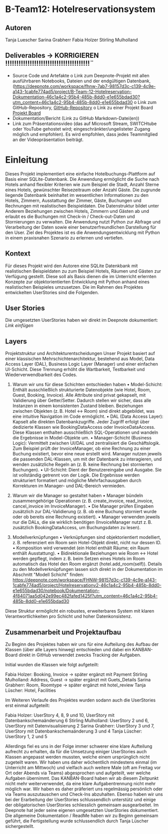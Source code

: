 # B-Team12: Hotelreservationsystem

## Autoren
Tanja Luescher
Sarina Grabherr
Fabia Holzer
Stirling Mulholland

## Deliverables -> KORRIGIEREN !!!!!!!!!!!!!!!!!!!!!!!!!!!!!!!!!!!!!!¨
- Source Code und Artefakte
o Link zum Deepnote-Projekt mit allen ausführbaren Notebooks, Dateien und der
endgültigen Datenbank,
  (https://deepnote.com/workspace/fhnw-7ab7-98157d3c-c139-4c9e-a143-1cabfe774ad5/project/B-Team-12-Hotelreservation-Dokumentation-46c1a4c2-95b4-485b-8dd0-e1e655bdad30?utm_content=46c1a4c2-95b4-485b-8dd0-e1e655bdad30
o Link zum GitHub-Repository,
[GitHub-Repository](https://github.com/satafasti/team12_hotelreservation)
o Link zu einer Projekt Board
[Projekt Board](https://www.notion.so/1a62a269cd5a805f8983f8caf82b576a?v=1a62a269cd5a80769d6d000c6d5a6a27 )
- Dokumentation/Bericht (Link zu GitHub Markdown-Datei(en))
- Link zum Präsentationsvideo (das auf Microsoft Stream, SWITCHtube oder YouTube
gehostet wird; eingeschränkter/ungelisteter Zugang möglich und empfohlen). Es wird
empfohlen, dass jedes Teammitglied an der Videopräsentation beiträgt.

#  Einleitung

Dieses Projekt implementiert eine einfache Hotelbuchungs-Plattform auf Basis einer SQLite-Datenbank. Die Anwendung ermöglicht die Suche nach Hotels anhand
flexibler Kriterien wie zum Beispiel die Stadt, Anzahl Sterne eines Hotels, gewünschter Reisezeitraum oder Anzahl Gäste. Die zugrunde liegende Datenbank
beinhaltet im wesentlichen Informationen zu den Hotels, Zimmern, Ausstattung der Zimmer, Gäste, Buchungen und Rechnungen mit realistischen Beispieldaten.
Die Datenstruktur bildet unter Anderem Beziehungen zwischen Hotels, Zimmern und Gästen ab und erlaubt es die Buchungen mit Check-in /  Check-out-Daten und Stornierungen
zu verwalten. Die Anwendung nutzt Python zur Abfrage und Verarbeitung der Daten sowie einer benutzerfreundlichen Darstellung für den User. Ziel des Projektes
ist es die Anwendungsentwicklung mit Python in einem praxisnahen Szenario zu erlernen und vertiefen.

## Kontext

Für dieses Projekt wird den Autoren eine SQLite Datenkbank mit realistischen Beispieldaten zu zum Beispiel Hotels, Räumen und Gästen zur Verfügung gestellt. 
Diese soll als Basis dienen die im Unterricht erlernten Konzepte zur objektorientierten Entwicklung mit Python anhand eines realistischen Beispieles umzusetzen. 
Die im Rahmen des Projektes entwickelten UserStories sind die Folgenden. 

## User Stories

Die umgesetzten UserStories haben wir direkt im Deepnote dokumentiert: *Link einfügen*

## Layers

Projektstruktur und Architekturentscheidungen
Unser Projekt basiert auf einer klassischen Mehrschichtenarchitektur, bestehend aus Model, Data Access Layer (DAL), Business Logic Layer (Manager) und einer einfachen UI-Schicht. Diese Trennung erhöht die Wartbarkeit, Testbarkeit und Wiederverwendbarkeit des Codes.

1. Warum wir uns für diese Schichten entschieden haben
	•	Model-Schicht: Enthält ausschließlich strukturierte Datenobjekte (wie Hotel, Room, Guest, Booking, Invoice). Alle Attribute sind privat gekapselt, mit Validierung über Getter/Setter. Dadurch stellen wir sicher, dass alle Instanzen in einem konsistenten Zustand bleiben. Beziehungen zwischen Objekten (z. B. Hotel ↔ Room) sind direkt abgebildet, was eine intuitive Navigation im Code ermöglicht.
	•	DAL (Data Access Layer): Kapselt alle direkten Datenbankzugriffe. Jeder Zugriff erfolgt über dedizierte Klassen wie BookingDataAccess oder InvoiceDataAccess. Diese Klassen enthalten ausschließlich SQL-Operationen und wandeln die Ergebnisse in Model-Objekte um.
	•	Manager-Schicht (Business Logic): Vermittelt zwischen UI/DAL und zentralisiert die Geschäftslogik. Zum Beispiel prüft der InvoiceManager, ob eine Rechnung zu einer Buchung existiert, bevor eine neue erstellt wird. Manager nutzen jeweils die passenden DAL-Klassen, um mit der Datenbank zu interagieren, und wenden zusätzliche Regeln an (z. B. keine Rechnung bei stornierten Buchungen).
	•	UI-Schicht: Dient der Benutzereingabe und Ausgabe. Sie ist vollständig getrennt von der Logik. Die Ergebnisse werden strukturiert formatiert und mögliche Mehrfachausgaben durch Korrekturen im Manager- und DAL-Bereich vermieden.

2. Warum wir die Manager so gestaltet haben
	•	Manager bündeln zusammengehörige Operationen (z. B. create_invoice, read_invoice, cancel_invoice im InvoiceManager).
	•	Die Manager prüfen Eingaben zusätzlich zur DAL-Validierung (z. B. ob eine Buchung storniert wurde oder ob bereits eine Rechnung existiert).
	•	Manager verwenden jeweils nur die DALs, die sie wirklich benötigen (InvoiceManager nutzt z. B. zusätzlich BookingDataAccess, um Buchungsdaten zu lesen).

3. Modellverknüpfungen
	•	Verknüpfungen sind objektorientiert modelliert, z. B. referenziert ein Room sein Hotel-Objekt direkt, nicht nur dessen ID.
	•	Komposition wird verwendet (ein Hotel enthält Räume; ein Raum enthält Ausstattung).
	•	Bidirektionale Beziehungen wie Room ↔ Hotel werden gepflegt, indem z. B. beim Setzen eines Hotels im Room automatisch das Hotel den Room ergänzt (hotel.add_room(self)).
Details zu den Modellverknüpfungen lassen sich direkt in der Dokumentation im Abschnitt "Modell Schicht" finden: 
https://deepnote.com/workspace/FHNW-98157d3c-c139-4c9e-a143-1cabfe774ad5/project/Hotelreservationv2-46c1a4c2-95b4-485b-8dd0-e1e655bdad30/notebook/Dokumentation-4f84071aa5d042e99ec482fafed1425f?utm_content=46c1a4c2-95b4-485b-8dd0-e1e655bdad30

Diese Struktur ermöglicht ein robustes, erweiterbares System mit klaren Verantwortlichkeiten pro Schicht und hoher Datenkonsistenz.

## Zusammenarbeit und Projektaufbau

Zu Beginn des Projektes haben wir uns für eine Aufteilung des Aufbau der Klassen (über alle Layers hinweg) entschieden und dabei ein KANBAN-Board direkt in GitHub verwendet zwecks Tracking der Aufgaben.

Initial wurden die Klassen wie folgt aufgeteilt:

Fabia Holzer: Booking, Invoice -> später ergänzt mit Payment
Stirling Mulholland: Address, Guest -> später ergänzt mit Guets_Details
Sarina Grabherr: Room, Roomtype -> später ergänzt mit hotel_review
Tanja Lüscher: Hotel, Facilities

Im Weiteren Verlaufe des Projektes wurden sodann auch die UserStories erst einmal aufgeteilt:

Fabia Holzer: UserStory 4, 8, 9 und 10, UserStory mit Datenbankschemaänderung 6
Stirling Mulholland: UserStory 2 und 6, UserStory mit Datenvisualisierung 2
Sarina Grabherr: UserStory 3 und 7, UserStory mit Datenbankschemaänderung 3 und 4
Tanja Lüscher: UserStory 1, 2 und 5

Allerdings fiel es uns in der Folge immer schwerer eine klare Aufteilung aufrecht zu erhalten, da für die Umsetzung einiger UserStories auch Klassen angepasst werden mussten, welche einem ursprünglich nicht zugeteilt waren. Wir haben uns daher wöchentlich mindestens einmal (im Unterricht am Mittwoch) und vielfach auch weitere Male (oft am Freitag vor Ort oder Abends via Teams) abgesprochen und aufgeteilt, wer welche Aufgaben übernimmt. Das KANBAN-Board 
haben wir ab diesem Zeitpunkt nicht mehr weiterverwendet, da eine klare Aufgabentrennung nicht mehr möglich war. Wir haben es daher präferiert uns regelmässig persönlich oder via Teams auszutauschen und Check-Ins abzuhalten. Ebenso haben wir uns bei der Erarbeitung der UserStories schlussendlich unterstütz und einige der obligatorischen UserStories schliesslich gemeinsam ausgearbeitet. Im Deepnote hat jeder seine eigenen umgesetzten UserStories dokumentiert. 
Die allgemeine Dokumentation / ReadMe haben wir zu Beginn gemeinsam geführt, die Fertigstellung wurde schlussendlich durch Tanja Lüscher sichergestellt. 

